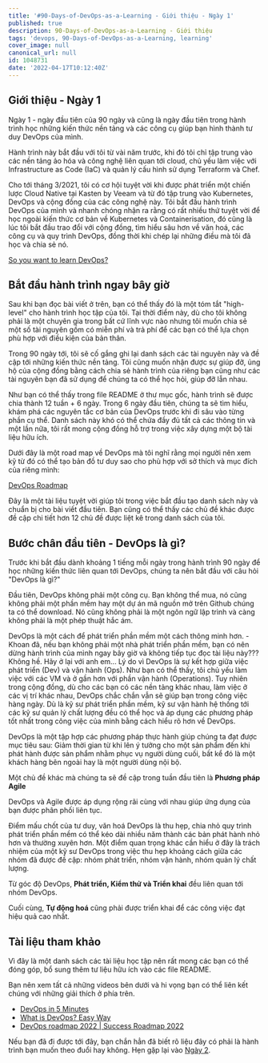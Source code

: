 ```yaml
---
title: '#90-Days-of-DevOps-as-a-Learning - Giới thiệu - Ngày 1'
published: true
description: 90-Days-of-DevOps-as-a-Learning - Giới thiệu
tags: 'devops, 90-Days-of-DevOps-as-a-Learning, learning'
cover_image: null
canonical_url: null
id: 1048731
date: '2022-04-17T10:12:40Z'
---
```


## Giới thiệu - Ngày 1

Ngày 1 - ngày đầu tiên của 90 ngày và cũng là ngày đầu tiên trong hành trình học những kiến thức nền tảng và các công cụ giúp bạn hình thành tư duy DevOps của mình.

Hành trình này bắt đầu với tôi từ vài năm trước, khi đó tôi chỉ tập trung vào các nền tảng ảo hóa và công nghệ liên quan tới cloud, chủ yếu làm việc với Infrastructure as Code (IaC) và quản lý cấu hình sử dụng Terraform và Chef.

Cho tới tháng 3/2021, tôi có cơ hội tuyệt vời khi được phát triển một chiến lược Cloud Native tại Kasten by Veeam và từ đó tập trung vào Kubernetes, DevOps và cộng đồng của các công nghệ này. Tôi bắt đầu hành trình DevOps của mình và nhanh chóng nhận ra rằng có rất nhiều thứ tuyệt vời để học ngoài kiến thức cơ bản về Kubernetes và Containerisation, đó cũng là lúc tôi bắt đầu trao đổi với cộng đồng, tìm hiểu sâu hơn về văn hoá, các công cụ và quy trình DevOps, đồng thời khi chép lại những điều mà tôi đã học và chia sẻ nó.

[So you want to learn DevOps?](https://blog.kasten.io/devops-learning-curve)

## Bắt đầu hành trình ngay bây giờ

Sau khi bạn đọc bài viết ở trên, bạn có thể thấy đó là một tóm tắt "high-level" cho hành trình học tập của tôi. Tại thời điểm này, dù cho tôi không phải là một chuyên gia trong bất cứ lĩnh vực nào nhưng tôi muốn chia sẻ một số tài nguyên gồm có miễn phí và trả phí để các bạn có thể lựa chọn phù hợp với điều kiện của bản thân.

Trong 90 ngày tới, tôi sẽ cố gắng ghi lại danh sách các tài nguyên này và đề cập tới những kiến thức nền tảng. Tôi cũng muốn nhận được sự giúp đỡ, ủng hộ của cộng đồng bằng cách chia sẻ hành trình của riêng bạn cũng như các tài nguyên bạn đã sử dụng để chúng ta có thể học hỏi, giúp đỡ lẫn nhau.

Như bạn có thể thấy trong file README ở thư mục gốc, hành trình sẽ được chia thành 12 tuần + 6 ngày. Trong 6 ngày đầu tiên, chúng ta sẽ tìm hiểu, khám phá các nguyên tắc cơ bản của DevOps trước khi đi sâu vào từng phần cụ thể. Danh sách này khó có thể chứa đầy đủ tất cả các thông tin và một lần nữa, tôi rất mong cộng đồng hỗ trợ trong việc xây dựng một bộ tài liệu hữu ích.

Dưới đây là một road map về DevOps mà tôi nghĩ rằng mọi người nên xem kỹ từ đó có thể tạo bản đồ tư duy sao cho phù hợp với sở thích và mục đích của riêng mình:

[DevOps Roadmap](https://roadmap.sh/devops)

Đây là một tài liệu tuyệt vời giúp tôi trong việc bắt đầu tạo danh sách này và chuẩn bị cho bài viết đầu tiên. Bạn cũng có thể thấy các chủ đề khác được đề cập chi tiết hơn 12 chủ đề được liệt kê trong danh sách của tôi.

## Bước chân đầu tiên - DevOps là gì?

Trước khi bắt đầu dành khoảng 1 tiếng mỗi ngày trong hành trình 90 ngày để học những kiến thức liên quan tới DevOps, chúng ta nên bắt đầu với câu hỏi "DevOps là gì?"

Đầu tiên, DevOps không phải một công cụ. Bạn không thể mua, nó cũng không phải một phần mềm hay một dự án mã nguồn mở trên Github chúng ta có thể download. Nó cũng không phải là một ngôn ngữ lập trình và càng không phải là một phép thuật hắc ám. 

DevOps là một cách để phát triển phần mềm một cách thông minh hơn. - Khoan đã, nếu bạn không phải một nhà phát triển phần mềm, bạn có nên dừng hành trình của mình ngay bây giờ và không tiếp tục đọc tài liệu này??? Không hề. Hãy ở lại với anh em... Lý do vì DevOps là sự kết hợp giữa việc phát triển (Dev) và vận hành (Ops). Như bạn có thể thấy, tôi chủ yếu làm việc với các VM và ở gần hơn với phần vận hành (Operations). Tuy nhiên trong cộng đồng, dù cho các bạn có các nền tảng khác nhau, làm việc ở các vị trí khác nhau, DevOps chắc chắn vẫn sẽ giúp bạn trong công việc hàng ngày. Dù là kỹ sư phát triển phần mềm, kỹ sư vận hành hệ thống tới các kỹ sư quản lý chất lượng đều có thể học và áp dụng các phương pháp tốt nhất trong công việc của mình bằng cách hiểu rõ hơn về DevOps.

DevOps là một tập hợp các phương pháp thực hành giúp chúng ta đạt được mục tiêu sau: Giảm thời gian từ khi lên ý tưởng cho một sản phẩm đến khi phát hành được sản phẩm nhằm phục vụ người dùng cuối, bất kể đó là một khách hàng bên ngoài hay là một người dùng nội bộ.

Một chủ đề khác mà chúng ta sẽ đề cập trong tuần đầu tiên là **Phương pháp Agile**

DevOps và Agile được áp dụng rộng rãi cùng với nhau giúp ứng dụng của bạn được phân phối liên tục.

Điểm mấu chốt của tư duy, văn hoá DevOps là thu hẹp, chia nhỏ quy trình phát triển phần mềm có thể kéo dài nhiều năm thành các bản phát hành nhỏ hơn và thường xuyên hơn. Một điểm quan trọng khác cần hiểu ở đây là trách nhiệm của một kỹ sư DevOps trong việc thu hẹp khoảng cách giữa các nhóm đã được đề cập: nhóm phát triển, nhóm vận hành, nhóm quản lý chất lượng.

Từ góc độ DevOps, **Phát triển, Kiểm thử và Triển khai** đều liên quan tới nhóm DevOps.

Cuối cùng, **Tự động hoá** cũng phải được triển khai để các công việc đạt hiệu quả cao nhất.

## Tài liệu tham khảo

Vì đây là một danh sách các tài liệu học tập nên rất mong các bạn có thể đóng góp, bổ sung thêm tư liệu hữu ích vào các file README.

Bạn nên xem tất cả những videos bên dưới và hi vọng bạn có thể liên kết chúng với những giải thích ở phía trên.

- [DevOps in 5 Minutes](https://www.youtube.com/watch?v=Xrgk023l4lI)
- [What is DevOps? Easy Way](https://www.youtube.com/watch?v=_Gpe1Zn-1fE&t=43s)
- [DevOps roadmap 2022 | Success Roadmap 2022](https://www.youtube.com/watch?v=7l_n97Mt0ko)

Nếu bạn đã đi được tới đây, bạn chắn hẳn đã biết rõ liệu đây có phải là hành trình bạn muốn theo đuổi hay không. Hẹn gặp lại vào [Ngày 2](day02.md).
